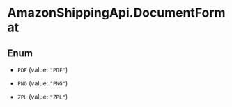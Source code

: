 # AmazonShippingApi.DocumentFormat

## Enum


* `PDF` (value: `"PDF"`)

* `PNG` (value: `"PNG"`)

* `ZPL` (value: `"ZPL"`)


